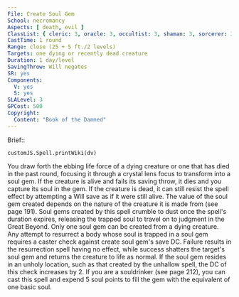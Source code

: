 ```yaml
---
File: Create Soul Gem
School: necromancy
Aspects: [ death, evil ]
ClassList: { cleric: 3, oracle: 3, occultist: 3, shaman: 3, sorcerer: 3, wizard: 3, spiritualist: 3, witch: 3 }
CastTime: 1 round
Range: close (25 + 5 ft./2 levels)
Targets: one dying or recently dead creature
Duration: 1 day/level
SavingThrow: Will negates
SR: yes
Components:
  V: yes
  S: yes
SLALevel: 3
GPCost: 500
Copyright:
  Content: "Book of the Damned"
---
```

Brief:: 

```dataviewjs
customJS.Spell.printWiki(dv)
```

You draw forth the ebbing life force of a dying creature or one that has died in the past round, focusing it through a crystal lens focus to transform into a soul gem. If the creature is alive and fails its saving throw, it dies and you capture its soul in the gem. If the creature is dead, it can still resist the spell effect by attempting a Will save as if it were still alive. The value of the soul gem created depends on the nature of the creature it is made from (see page 191). Soul gems created by this spell crumble to dust once the spell's duration expires, releasing the trapped soul to travel on to judgment in the Great Beyond.  Only one soul gem can be created from a dying creature. Any attempt to resurrect a body whose soul is trapped in a soul gem requires a caster check against create soul gem's save DC. Failure results in the resurrection spell having no effect, while success shatters the target's soul gem and returns the creature to life as normal. If the soul gem resides in an unholy location, such as that created by the unhallow spell, the DC of this check increases by 2.  If you are a souldrinker (see page 212), you can cast this spell and expend 5 soul points to fill the gem with the equivalent of one basic soul.

